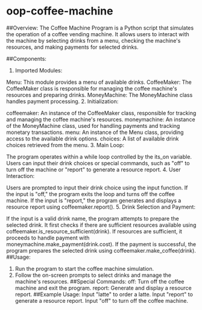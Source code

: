 # oop-coffee-machine
##Overview:
The Coffee Machine Program is a Python script that simulates the operation of a coffee vending machine. It allows users to interact with the machine by selecting drinks from a menu, checking the machine's resources, and making payments for selected drinks.

##Components:
1. Imported Modules:

Menu: This module provides a menu of available drinks.
CoffeeMaker: The CoffeeMaker class is responsible for managing the coffee machine's resources and preparing drinks.
MoneyMachine: The MoneyMachine class handles payment processing.
2. Initialization:

coffeemaker: An instance of the CoffeeMaker class, responsible for tracking and managing the coffee machine's resources.
moneymachine: An instance of the MoneyMachine class, used for handling payments and tracking monetary transactions.
menu: An instance of the Menu class, providing access to the available drink options.
choices: A list of available drink choices retrieved from the menu.
3. Main Loop:

The program operates within a while loop controlled by the its_on variable.
Users can input their drink choices or special commands, such as "off" to turn off the machine or "report" to generate a resource report.
4. User Interaction:

Users are prompted to input their drink choice using the input function.
If the input is "off," the program exits the loop and turns off the coffee machine.
If the input is "report," the program generates and displays a resource report using coffeemaker.report().
5. Drink Selection and Payment:

If the input is a valid drink name, the program attempts to prepare the selected drink.
It first checks if there are sufficient resources available using coffeemaker.is_resource_sufficient(drink).
If resources are sufficient, it proceeds to handle payment with moneymachine.make_payment(drink.cost).
If the payment is successful, the program prepares the selected drink using coffeemaker.make_coffee(drink).
##Usage:
1. Run the program to start the coffee machine simulation.
2. Follow the on-screen prompts to select drinks and manage the machine's resources.
##Special Commands:
off: Turn off the coffee machine and exit the program.
report: Generate and display a resource report.
##Example Usage:
Input "latte" to order a latte.
Input "report" to generate a resource report.
Input "off" to turn off the coffee machine.
